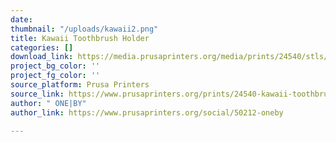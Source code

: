 ```yaml
---
date: 
thumbnail: "/uploads/kawaii2.png"
title: Kawaii Toothbrush Holder
categories: []
download_link: https://media.prusaprinters.org/media/prints/24540/stls/246955_6ac13c72-530b-48a7-9ccd-5ddcdc4ace7f/dent.stl#_ga=2.85862681.1048019618.1620083506-1521836024.1614377370
project_bg_color: ''
project_fg_color: ''
source_platform: Prusa Printers
source_link: https://www.prusaprinters.org/prints/24540-kawaii-toothbrush-holder
author: " ONE|BY"
author_link: https://www.prusaprinters.org/social/50212-oneby

---
```

